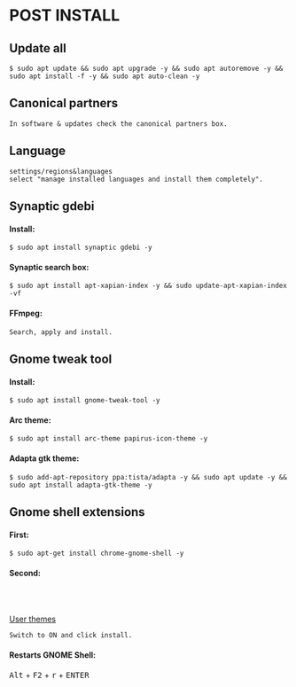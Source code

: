 <div>

<h1>POST INSTALL</h1>
<h2>Update all</h2>

`$ sudo apt update && sudo apt upgrade -y && sudo apt autoremove -y && sudo apt install -f -y && sudo apt auto-clean -y`

<h2>Canonical partners</h2>

`In software & updates check the canonical partners box.`

<h2>Language</h2>

`settings/regions&languages`<br>
`select "manage installed languages and install them completely".`

<h2>Synaptic gdebi</h2>
<h4>Install:</h4>

`$ sudo apt install synaptic gdebi -y`

<h4>Synaptic search box:</h4>

`$ sudo apt install apt-xapian-index -y && sudo update-apt-xapian-index -vf`

<h4>FFmpeg:</h4>

`Search, apply and install.`

<h2>Gnome tweak tool</h2>
<h4>Install:</h4>

`$ sudo apt install gnome-tweak-tool -y`

<h4>Arc theme:</h4>

`$ sudo apt install arc-theme papirus-icon-theme -y`

<h4>Adapta gtk theme:</h4>

`$ sudo add-apt-repository ppa:tista/adapta -y && sudo apt update -y && sudo apt install adapta-gtk-theme -y`

<h2>Gnome shell extensions</h2>
<h4>First:</h4>

`$ sudo apt-get install chrome-gnome-shell -y`

<h4>Second:</h4><br><br>

[User themes](https://extensions.gnome.org/extension/19/user-themes/)

`Switch to ON and click install.`

<h4>Restarts GNOME Shell:</h4>
<kbd>Alt</kbd> + <kbd>F2</kbd> + <kbd>r</kbd> + <kbd>ENTER</kbd>

</div>